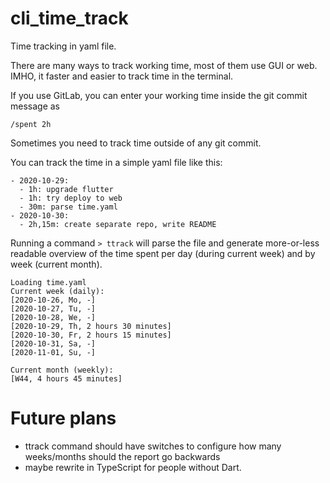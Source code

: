 # cli_time_track

Time tracking in yaml file.

There are many ways to track working time,
most of them use GUI or web.
IMHO, it faster and easier to track time in the terminal.

If you use GitLab, you can enter your working time inside the git commit message as

```
/spent 2h
```

Sometimes you need to track time outside of any git commit.

You can track the time in a simple yaml file like this:

```
- 2020-10-29:
  - 1h: upgrade flutter
  - 1h: try deploy to web
  - 30m: parse time.yaml
- 2020-10-30:
  - 2h,15m: create separate repo, write README
```

Running a command ```> ttrack``` will parse the file
and generate more-or-less readable overview of the time spent
per day (during current week) and by week (current month).

```
Loading time.yaml
Current week (daily):
[2020-10-26, Mo, -]
[2020-10-27, Tu, -]
[2020-10-28, We, -]
[2020-10-29, Th, 2 hours 30 minutes]
[2020-10-30, Fr, 2 hours 15 minutes]
[2020-10-31, Sa, -]
[2020-11-01, Su, -]

Current month (weekly):
[W44, 4 hours 45 minutes]
```

# Future plans

* ttrack command should have switches to configure
how many weeks/months should the report go backwards
* maybe rewrite in TypeScript for people without Dart.
